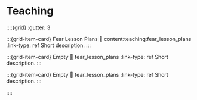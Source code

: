 # Teaching

::::{grid}
:gutter: 3

:::{grid-item-card} Fear Lesson Plans
:link: content:teaching:fear_lesson_plans
:link-type: ref
Short description.
:::

:::{grid-item-card} Empty
:link: fear_lesson_plans
:link-type: ref
Short description.
:::

:::{grid-item-card} Empty
:link: fear_lesson_plans
:link-type: ref
Short description.
:::

::::
